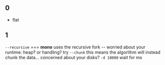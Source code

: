 ## 0
- flat
## 1
`--recursive` === **mono** uses the recursive fork -- worried about your runtime: heap? or handling? try
`--chunk` this means the algorithm will instead chunk the data...
concerned about your disks?
`-d 10000` wait for ms 
